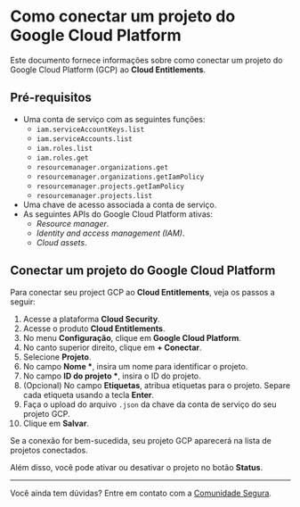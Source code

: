 # Como conectar um projeto do Google Cloud Platform

Este documento fornece informações sobre como conectar um projeto do Google Cloud Platform (GCP) ao **Cloud Entitlements**.

## Pré-requisitos

- Uma conta de serviço com as seguintes funções:  
    - `iam.serviceAccountKeys.list`  
    - `iam.serviceAccounts.list`  
    - `iam.roles.list`  
    - `iam.roles.get`  
    - `resourcemanager.organizations.get`  
    - `resourcemanager.organizations.getIamPolicy`  
    - `resourcemanager.projects.getIamPolicy`  
    - `resourcemanager.projects.list`  
- Uma chave de acesso associada a conta de serviço.  
- As seguintes APIs do Google Cloud Platform ativas:  
    - *Resource manager*.  
    - *Identity and access management (IAM)*.  
    - *Cloud assets*.

## Conectar um projeto do Google Cloud Platform

Para conectar seu project GCP ao **Cloud Entitlements**, veja os passos a seguir:

1. Acesse a plataforma **Cloud Security**.  
2. Acesse o produto **Cloud Entitlements**.  
3. No menu **Configuração**, clique em **Google Cloud Platform**.  
4. No canto superior direito, clique em **\+ Conectar**.  
5. Selecione **Projeto**.  
6. No campo **Nome \***, insira um nome para identificar o projeto.  
7. No campo **ID do projeto \***, insira o ID do projeto.  
8. (Opcional) No campo **Etiquetas**, atribua etiquetas para o projeto. Separe cada etiqueta usando a tecla **Enter**.  
9. Faça o upload do arquivo `.json` da chave da conta de serviço do seu projeto GCP.  
10. Clique em **Salvar**.

Se a conexão for bem-sucedida, seu projeto GCP aparecerá na lista de projetos conectados. 

Além disso, você pode ativar ou desativar o projeto no botão **Status**.

---
Você ainda tem dúvidas? Entre em contato com a [Comunidade Segura](https://community.Segura.io/).